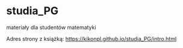 # studia_PG
materiały dla studentów matematyki

Adres strony z książką: 
https://kikonpl.github.io/studia_PG/intro.html
